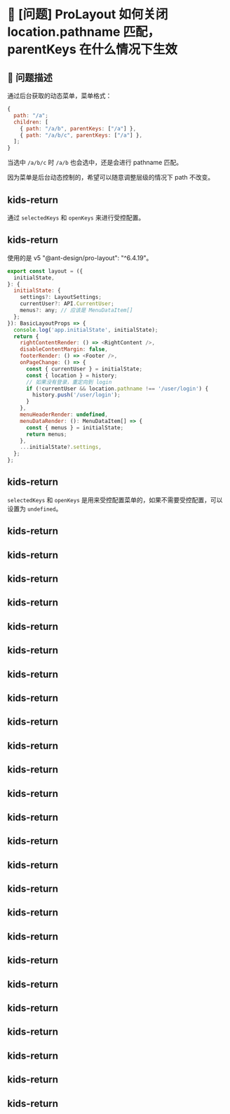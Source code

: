 # 🧐 [问题] ProLayout 如何关闭 location.pathname 匹配，parentKeys 在什么情况下生效

## 🧐 问题描述

通过后台获取的动态菜单，菜单格式：

```javascript
{
  path: "/a";
  children: [
    { path: "/a/b", parentKeys: ["/a"] },
    { path: "/a/b/c", parentKeys: ["/a"] },
  ];
}
```

当选中 `/a/b/c` 时 `/a/b` 也会选中，还是会进行 pathname 匹配。

因为菜单是后台动态控制的，希望可以随意调整层级的情况下 path 不改变。

## kids-return

通过 `selectedKeys` 和 `openKeys` 来进行受控配置。

## kids-return

使用的是 v5 "@ant-design/pro-layout": "^6.4.19"。

```js
export const layout = ({
  initialState,
}: {
  initialState: {
    settings?: LayoutSettings;
    currentUser?: API.CurrentUser;
    menus?: any; // 应该是 MenuDataItem[]
  };
}): BasicLayoutProps => {
  console.log('app.initialState', initialState);
  return {
    rightContentRender: () => <RightContent />,
    disableContentMargin: false,
    footerRender: () => <Footer />,
    onPageChange: () => {
      const { currentUser } = initialState;
      const { location } = history;
      // 如果没有登录，重定向到 login
      if (!currentUser && location.pathname !== '/user/login') {
        history.push('/user/login');
      }
    },
    menuHeaderRender: undefined,
    menuDataRender: (): MenuDataItem[] => {
      const { menus } = initialState;
      return menus;
    },
    ...initialState?.settings,
  };
};
```

## kids-return

`selectedKeys` 和 `openKeys` 是用来受控配置菜单的，如果不需要受控配置，可以设置为 `undefined`。

## kids-return

## kids-return

## kids-return

## kids-return

## kids-return

## kids-return

## kids-return

## kids-return

## kids-return

## kids-return

## kids-return

## kids-return

## kids-return

## kids-return

## kids-return

## kids-return

## kids-return

## kids-return

## kids-return

## kids-return

## kids-return

## kids-return

## kids-return

## kids-return

## kids-return
